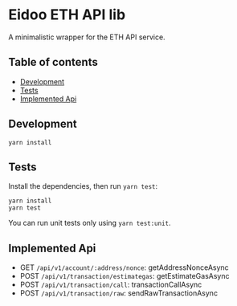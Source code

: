 # Eidoo ETH API lib

A minimalistic wrapper for the ETH API service.

## Table of contents
- [Development](#development)
- [Tests](#tests)
- [Implemented Api](#implemented-api)

## Development

```
yarn install
```

## Tests

Install the dependencies, then run `yarn test`:


```
yarn install
yarn test
```

You can run unit tests only using `yarn test:unit`.


## Implemented Api

- GET `/api/v1/account/:address/nonce`: getAddressNonceAsync
- POST `/api/v1/transaction/estimategas`: getEstimateGasAsync
- POST `/api/v1/transaction/call`: transactionCallAsync
- POST `/api/v1/transaction/raw`: sendRawTransactionAsync

